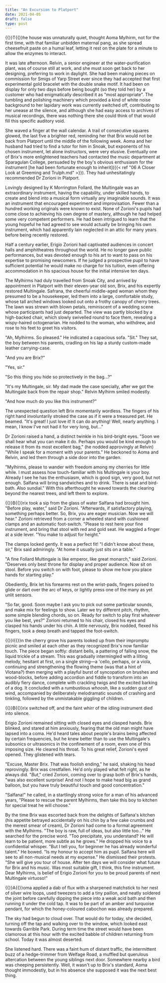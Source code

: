 ```yaml
---
title: "An Excursion to Platport"
date: 2021-04-05
draft: false
type: post
---
```


{{<glyph>}}T{{</glyph>}}he house was unnaturally quiet, thought Aoma Mylhirm, not for the first time, with that familiar unbidden maternal pang, as she spread cheesefruit paste on a humal leaf, letting it rest on the plate for a minute to allow the enzymes to interact.

It was late afternoon. Relvin, a senior engineer at the water-purification plant, was of course still at work, and she must soon get back to her designing, preferring to work in daylight. She had been making pieces on commission for Smigs of Yarp Street ever since they had accepted that first experimental gold bracelet with the double snake motif. It had been on display for only two days before being bought (so they told her) by a customer who had enigmatically described it as "most appropriate". The tumbling and polishing machinery which provided a kind of white noise background to her lapidary work was currently switched off, contributing to her unease at the silence, and although she had easy access to archives of musical recordings, there was nothing there she could think of that would fill this specific auditory void.

She waved a finger at the wall calendar. A trail of consecutive squares glowed, the last five a brighter red, reminding her that Brix would not be back from Platport until the middle of the following week. Aoma and her husband had tried to find a tutor for him in Snoak, but exponents of his chosen instrument, let alone instructors, were very elusive. Eventually one of Brix's more enlightened teachers had contacted the music department at Sparagulan College, persuaded by the boy's obvious enthusiasm for the instrument [he had been fortunate enough to inherit]({{< ref "06 A Closer Look at Greeming and Trulph.md" >}}). They had unhesitatingly recommended Dr Zorioni in Platport.

Lovingly designed by K Morrington Follard, the Multingale was an extraordinary instrument, having the capability, under skilled hands, to create and blend into a musical form virtually any imaginable sounds. It was an instrument that encouraged experiment and improvisation. Fewer than a hundred working originals were known to exist. None of Zorioni's pupils had come close to achieving his own degree of mastery, although he had helped some very competent performers. He had been intrigued to learn that the young hopeful he had agreed to see would actually be bringing his own instrument, which had apparently lain neglected in an attic for many years before being recently restored.

Half a century earlier, Erigio Zorioni had captivated audiences in concert halls and amphitheatres throughout the world. He no longer gave public performances, but was devoted enough to his art to want to pass on his expertise to promising newcomers. If he judged a prospective pupil to have sufficient potential he would make no charge for his tuition, even offering accommodation in his spacious house for the initial intensive ten days.

The Mylhirms had duly travelled from Snoak City, and arrived by appointment in Platport with their eleven-year old son, Brix, and his expertly restored Multingale. Safrana, the cheerful middle-aged woman whom they presumed to be a housekeeper, led them into a large, comfortable study, whose tall arched windows looked out onto a frothy canopy of cherry trees. The lawn was strewn with blown petals, reminiscent of a wedding scene whose participants had just departed. The view was partly blocked by a high-backed chair, which slowly swivelled round to face them, revealing a wispy-haired octogenarian. He nodded to the woman, who withdrew, and rose to his feet to greet his visitors.

"Ah, Mylhirms. So pleased." He indicated a capacious sofa. "Sit." They sat, the boy between his parents, cradling on his lap a sturdy custom-made leather carrying-case.

"And you are Brix?"

"Yes, sir."

"So this thing you hide so protectively in the bag…?"

"It's my Multingale, sir. My dad made the case specially, after we got the Multingale back from the repair shop." Relvin Mylhirm smiled modestly.

"And how much do you like this instrument?"

The unexpected question left Brix momentarily wordless. The fingers of his right hand involuntarily stroked the case as if it were a treasured pet. He beamed. "It's great! I just love it! It can do anything! Well, nearly anything. I mean, I know I've not had it for very long, but…"

Dr Zorioni raised a hand, a distinct twinkle in his bird-bright eyes. "Soon we shall hear what you can make it do. Perhaps you would be kind enough to release it from its most excellent bag," (he nodded approvingly at Relvin) "While I speak for a moment with your parents." He beckoned to Aoma and Relvin, and led them through a side door into the garden.

"Mylhirms, please to wander with freedom among my cherries for little while. I must assess how touch-familiar with his Multingale is your boy. Already I see he has the enthusiasm, which is good sign, very good, but not enough. Salfana will bring sandwiches and to drink. There is seat and bird-bath. Also sundial." With this afterthought he waved towards the clearing beyond the nearest trees, and left them to explore.



{{<glyph>}}B{{</glyph>}}rix took a sip from the glass of water Salfana had brought him. "Before play, water," said Dr Zorioni. "Afterwards, if satisfactory playing, something perhaps better. So, Brix, you are eager musician. Now we will hear." Zorioni retrieved from a corner a wheeled stand with cushioned clamps and an automatic foot-switch. "Please to rest here your fine instrument, and bring that stool with red and gold seat. He waggled a finger at a side lever. "You make to adjust for height."

The clamps locked gently. It was a perfect fit! "I didn't know about these, sir," Brix said admiringly. "At home it usually just sits on a table."

"A fine Follard Multingale is like emperor, like great monarch," said Zorioni. "Deserves only best throne for display and proper audience. Now sit on stool. Before you switch on with foot, please to show me how you place hands for starting play."

Obediently, Brix let his forearms rest on the wrist-pads, fingers poised to glide or dart over the arc of keys, or lightly press one of the many as yet unlit sensors.

"So far, good. Soon maybe I ask you to pick out some particular sounds, and make mix for feelings to show. Later we try different pitch, rhythm, some simple blending chords, so on. Ready for switch to play first whatever you like best, yes?" Zorioni returned to his chair, closed his eyes and clasped his hands under his chin. A little nervously, Brix nodded, flexed his fingers, took a deep breath and tapped the foot-switch.



{{<glyph>}}I{{</glyph>}}n the cherry grove his parents looked up from their impromptu picnic and smiled at each other as they recognized Brix's now familiar touch. The piece began softly: distant bells, a pattering of falling snow, the liquid trickle of a stream. This was gradually intermingled with a lilting melody, hesitant at first, on a single string—a 'cello, perhaps, or a viola, continuing and strengthening the flowing theme (was that a hint of Vlotana?) then merging with a playful burst of syncopation on brushes and wood-blocks, before adding accordion and fiddle to transform into an audibly fiery dance, complete with crackling twigs and the excited barking of a dog. It concluded with a rumbustious *whoosh*, like a sudden gust of wind, accompanied by deliberately melodramatic sounds of crashing and tinkling, followed by the unmistakable giggling of children. 



{{<glyph>}}B{{</glyph>}}rix switched off, and the faint whirr of the idling instrument died into silence.

Erigio Zorioni remained sitting with closed eyes and clasped hands. Brix blinked, and stared at him anxiously, fearing that the old man might have lapsed into a coma. He'd heard tales about people's brains being affected by certain frequencies, but he knew better than to use the Multingale's subsonics or ultrasonics in the confinement of a room, even one of this imposing size. He cleared his throat. To his great relief, Zorioni's eyed opened. They glistened with tears.

"Excuse, Master Brix. That was foolish ending," he said, shaking his head reprovingly. Brix was crestfallen. He'd only played what felt right, as he always did. "*But*," cried Zorioni, coming over to grasp both of Brix's hands, "was also excellent surprise! And not I hope to make head big as grand balloon, but you have truly beautiful touch and good concentration."

"Salfana!" he called, in a startlingly strong voice for a man of his advanced years, "Please to rescue the parent Mylhirms, then take this boy to kitchen for special treat he will choose."

By the time Brix was escorted back from the delights of Salfana's kitchen (his appetite betrayed accidentally on his chin by a few cake crumbs and the merest smear of cream), Dr Zorioni had come to a formal agreement with the Mylhirms. "The boy is raw, full of ideas, but also little too…" He searched for the precise word. "Too precipitate, you understand? He will learn to be patient, more subtle as he grows." He dropped his voice to a confidential whisper. "But I tell you, for beginner he has already wonderful talent." He bowed. "Is my honour to accept him as pupil. Salfana here will see to all non-musical needs at my expense." He dismissed their protests. "She will give you tour of house. After ten days we will consider what future for Brix and his music. Was most suitable gift, I think, this fine instrument. Dear Mylhirms, is belief of Erigio Zorioni for you to be proud parents of next Multingale virtuoso!"



{{<glyph>}}A{{</glyph>}}oma applied a dab of flux with a sharpened matchstick to her nest of silver wire loops, used tweezers to add a tiny paillon, and neatly soldered the joint before carefully dipping the piece into a weak acid bath and then running it under the cold tap. It was to be part of an amber and turquoise pendant, for which the honey-coloured cabochon was already prepared. 

The sky had begun to cloud over. That would do for today, she decided, turning off the tap and walking over to the window, which looked east towards Garrible Park. During term time the street would have been clamorous at this hour with the excited babble of children returning from school. Today it was almost deserted. 

She listened hard. There was a faint hum of distant traffic, the intermittent buzz of a hedge-trimmer from Welfage Road, a muffled but querulous altercation between the young siblings next door. Somewhere nearby a bird was cheeping persistently. Well, it wasn't up to Brix's standard, Aoma thought immodestly, but in his absence she supposed it was the next best thing.